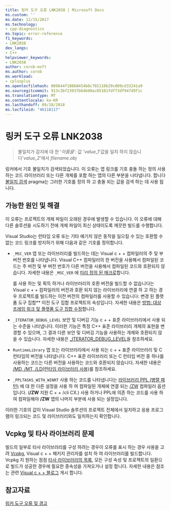 ```yaml
---
title: 링커 도구 오류 LNK2038 | Microsoft Docs
ms.custom: ''
ms.date: 12/15/2017
ms.technology:
- cpp-diagnostics
ms.topic: error-reference
f1_keywords:
- LNK2038
dev_langs:
- C++
helpviewer_keywords:
- LNK2038
author: corob-msft
ms.author: corob
ms.workload:
- cplusplus
ms.openlocfilehash: 009644f18068454b0c765118b29c009cd33241a9
ms.sourcegitcommit: 913c3bf23937b64b90ac05181fdff3df947d9f1c
ms.translationtype: MT
ms.contentlocale: ko-KR
ms.lasthandoff: 09/18/2018
ms.locfileid: "46118117"
---
```

# <a name="linker-tools-error-lnk2038"></a>링커 도구 오류 LNK2038

> 불일치가 감지에 대 한 '*이름을*': 값 '*value_1*'값을 일치 하지 않습니다'*value_2*'에서 *filename.obj*

링커에서 기호 불일치가 검색되었습니다. 이 오류는 앱 링크를 기호 충돌 하는 정의 사용 하는 코드 라이브러리 또는 다른 개체를 포함 하는 앱의 다른 부분을 나타냅니다. 합니다 [불일치 검색](../../preprocessor/detect-mismatch.md) pragma는 그러한 기호를 정의 하 고 충돌 되는 값을 검색 하는 데 사용 됩니다.

## <a name="possible-causes-and-solutions"></a>가능한 원인 및 해결

이 오류는 프로젝트의 개체 파일이 오래된 경우에 발생할 수 있습니다. 이 오류에 대해 다른 솔루션을 시도하기 전에 개체 파일이 최신 상태이도록 깨끗한 빌드를 수행합니다.

Visual Studio는 런타임 오류 또는 기타 예기치 않은 동작을 일으킬 수 있는 호환할 수 없는 코드 링크를 방지하기 위해 다음과 같은 기호를 정의합니다.

- `_MSC_VER` 앱 또는 라이브러리를 빌드하는 데는 Visual c + + 컴파일러의 주 및 부 버전 번호를 나타냅니다. Visual C++ 컴파일러의 한 버전을 사용해서 컴파일된 코드는 주 버전 및 부 버전 번호가 다른 버전을 사용해서 컴파일된 코드와 호환되지 않습니다. 자세한 내용은 `_MSC_VER` 에 [미리 정의 된 매크로](../../preprocessor/predefined-macros.md)합니다.

   를 사용 하는 및 획득 하거나 라이브러리의 호환 버전을 빌드할 수 없습니다는 Visual c + + 컴파일러의 버전과 호환 되지 않는 라이브러리에 연결 하 고 하는 경우 프로젝트를 빌드하는 이전 버전의 컴파일러를 사용할 수 있습니다: 변경 된 <c1/>플랫폼 도구 집합** 이전 도구 집합 프로젝트의 속성입니다. 자세한 내용은 [방법: 대상 프레임 워크 및 플랫폼 도구 집합 수정](../../build/how-to-modify-the-target-framework-and-platform-toolset.md)합니다.

- `_ITERATOR_DEBUG_LEVEL` 보안 및 디버깅 기능 c + + 표준 라이브러리에서 사용 되는 수준을 나타냅니다. 이러한 기능은 특정 C++ 표준 라이브러리 개체의 표현을 변경할 수 있으며, 그 결과 다른 보안 및 디버깅 기능을 사용하는 개체와 호환되지 않을 수 있습니다. 자세한 내용은 [_ITERATOR_DEBUG_LEVEL](../../standard-library/iterator-debug-level.md)을 참조하세요.

- `RuntimeLibrary` 앱 또는 라이브러리에서 사용 되는 c + + 표준 라이브러리 및 C 런타임의 버전을 나타냅니다. C++ 표준 라이브러리 또는 C 런타임 버전 중 하나를 사용하는 코드는 다른 버전을 사용하는 코드와 호환되지 않습니다. 자세한 내용은 [/MD, /MT, /LD(런타임 라이브러리 사용)](../../build/reference/md-mt-ld-use-run-time-library.md)를 참조하세요.

- `_PPLTASKS_WITH_WINRT` 사용 하는 코드를 나타냅니다는 [라이브러리 PPL (병렬 패턴)](../../parallel/concrt/parallel-patterns-library-ppl.md) 에 대 한 다른 설정을 사용 하 여 컴파일된 개체에 연결 되는 [/ZW](../../build/reference/zw-windows-runtime-compilation.md) 컴파일러 옵션입니다. (**/ZW** 지원 C + + /cli CX.) 사용 하거나 PPL에 의존 하는 코드를 사용 하 여 컴파일해야 **/ZW** 앱의 나머지 부분에 사용 되는 설정입니다.

이러한 기호의 값이 Visual Studio 솔루션의 프로젝트 전체에서 일치하고 응용 프로그램이 링크되는 코드 및 라이브러리와도 일치하는지 확인합니다.

## <a name="third-party-library-issues-and-vcpkg"></a>Vcpkg 및 타사 라이브러리 문제

빌드의 일부로 타사 라이브러리를 구성 하려는 경우이 오류를 표시 하는 경우 사용을 고려 [Vcpkg](../../vcpkg.md), Visual c + + 패키지 관리자를 설치 하 여 라이브러리를 빌드합니다. Vcpkg 지 원하는 점점 [타사 라이브러리의 목록](https://github.com/Microsoft/vcpkg/tree/master/ports), 모든 구성 속성 및 프로젝트의 일환으로 빌드가 성공한 경우에 필요한 종속성을 가져오거나 설정 합니다. 자세한 내용은 참조는 관련 [Visual c + + 블로그](https://blogs.msdn.microsoft.com/vcblog/2016/09/19/vcpkg-a-tool-to-acquire-and-build-c-open-source-libraries-on-windows/) 게시 합니다.

## <a name="see-also"></a>참고자료

[링커 도구 오류 및 경고](../../error-messages/tool-errors/linker-tools-errors-and-warnings.md)